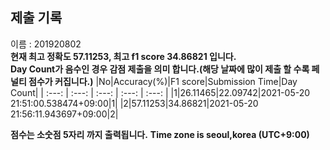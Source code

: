 


  
## 제출 기록  
이름 : 201920802  
**현재 최고 정확도 57.11253, 최고 f1 score 34.86821 입니다.**  
**Day Count가 음수인 경우 감점 제출을 의미 합니다.(해당 날짜에 많이 제출 할 수록 페널티 점수가 커집니다.)**
|No|Accuracy(%)|F1 score|Submission Time|Day Count|
| :---: | :---: | :---: | :---: | :---: |
|1|26.11465|22.09742|2021-05-20 21:51:00.538474+09:00|1|
|2|57.11253|34.86821|2021-05-20 21:56:11.943697+09:00|2|


**점수는 소숫점 5자리 까지 출력됩니다.**
**Time zone is seoul,korea (UTC+9:00)**
